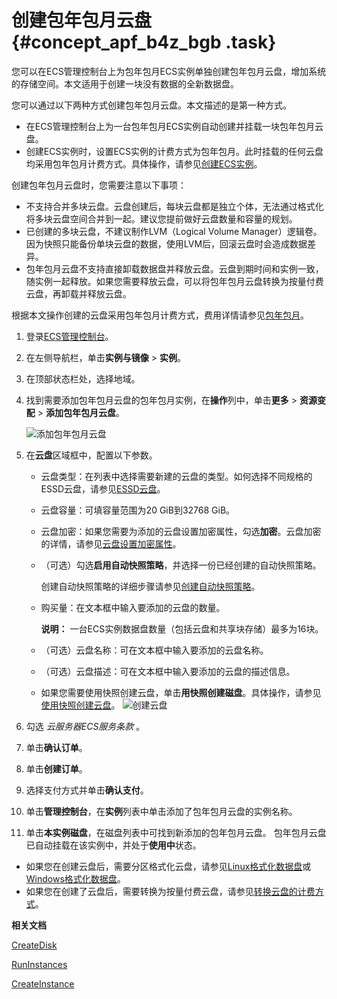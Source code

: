 # 创建包年包月云盘 {#concept_apf_b4z_bgb .task}

您可以在ECS管理控制台上为包年包月ECS实例单独创建包年包月云盘，增加系统的存储空间。本文适用于创建一块没有数据的全新数据盘。

您可以通过以下两种方式创建包年包月云盘。本文描述的是第一种方式。

-   在ECS管理控制台上为一台包年包月ECS实例自动创建并挂载一块包年包月云盘。
-   创建ECS实例时，设置ECS实例的计费方式为包年包月。此时挂载的任何云盘均采用包年包月计费方式。具体操作，请参见[创建ECS实例](../intl.zh-CN/实例/创建实例/使用向导创建实例.md#)。

创建包年包月云盘时，您需要注意以下事项：

-   不支持合并多块云盘。云盘创建后，每块云盘都是独立个体，无法通过格式化将多块云盘空间合并到一起。建议您提前做好云盘数量和容量的规划。
-   已创建的多块云盘，不建议制作LVM（Logical Volume Manager）逻辑卷。因为快照只能备份单块云盘的数据，使用LVM后，回滚云盘时会造成数据差异。
-   包年包月云盘不支持直接卸载数据盘并释放云盘。云盘到期时间和实例一致，随实例一起释放。如果您需要释放云盘，可以将包年包月云盘转换为按量付费云盘，再卸载并释放云盘。

根据本文操作创建的云盘采用包年包月计费方式，费用详情请参见[包年包月](../intl.zh-CN/产品定价/包年包月.md#)。

1.  登录[ECS管理控制台](https://ecs.console.aliyun.com)。
2.  在左侧导航栏，单击**实例与镜像** \> **实例**。
3.  在顶部状态栏处，选择地域。
4.  找到需要添加包年包月云盘的包年包月实例，在**操作**列中，单击**更多** \> **资源变配** \> **添加包年包月云盘**。 

    ![添加包年包月云盘](http://static-aliyun-doc.oss-cn-hangzhou.aliyuncs.com/assets/img/79763/156678928539720_zh-CN.png)

5.  在**云盘**区域框中，配置以下参数。 

    -   云盘类型：在列表中选择需要新建的云盘的类型。如何选择不同规格的ESSD云盘，请参见[ESSD云盘](intl.zh-CN/块存储/云盘/ESSD云盘.md#)。
    -   云盘容量：可填容量范围为20 GiB到32768 GiB。
    -   云盘加密：如果您需要为添加的云盘设置加密属性，勾选**加密**。云盘加密的详情，请参见[云盘设置加密属性](../intl.zh-CN/块存储/云盘/ECS云盘加密.md#)。
    -   （可选）勾选**启用自动快照策略**，并选择一份已经创建的自动快照策略。

        创建自动快照策略的详细步骤请参见[创建自动快照策略](../intl.zh-CN/快照/使用自动快照策略/创建自动快照策略.md#)。

    -   购买量：在文本框中输入要添加的云盘的数量。

        **说明：** 一台ECS实例数据盘数量（包括云盘和共享块存储）最多为16块。

    -   （可选）云盘名称：可在文本框中输入要添加的云盘名称。
    -   （可选）云盘描述：可在文本框中输入要添加的云盘的描述信息。
    -   如果您需要使用快照创建云盘，单击**用快照创建磁盘**。具体操作，请参见[使用快照创建云盘](intl.zh-CN/块存储/云盘/创建云盘/使用快照创建云盘.md#)。
    ![创建云盘](http://static-aliyun-doc.oss-cn-hangzhou.aliyuncs.com/assets/img/79763/156678928534128_zh-CN.png)

6.  勾选 *云服务器ECS服务条款* 。
7.  单击**确认订单**。
8.  单击**创建订单**。
9.  选择支付方式并单击**确认支付**。
10. 单击**管理控制台**，在**实例**列表中单击添加了包年包月云盘的实例名称。
11. 单击**本实例磁盘**，在磁盘列表中可找到新添加的包年包月云盘。 包年包月云盘已自动挂载在该实例中，并处于**使用中**状态。

-   如果您在创建云盘后，需要分区格式化云盘，请参见[Linux格式化数据盘](../intl.zh-CN/个人版快速入门/格式化数据盘/Linux格式化数据盘.md#)或[Windows格式化数据盘](../intl.zh-CN/个人版快速入门/格式化数据盘/Windows格式化数据盘.md#)。
-   如果您在创建了云盘后，需要转换为按量付费云盘，请参见[转换云盘的计费方式](intl.zh-CN/块存储/云盘/转换云盘的计费方式.md#)。

**相关文档**  


[CreateDisk](../intl.zh-CN/API参考/块存储/CreateDisk.md#)

[RunInstances](../intl.zh-CN/API参考/实例/RunInstances.md#)

[CreateInstance](../intl.zh-CN/API参考/实例/CreateInstance.md#)

